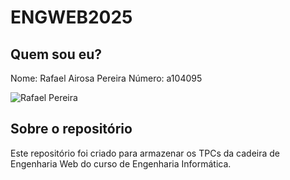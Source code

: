 # ENGWEB2025

## Quem sou eu?
Nome: Rafael Airosa Pereira
Número: a104095

![Rafael Pereira](rafael.jpg)  

## Sobre o repositório
Este repositório foi criado para armazenar os TPCs da cadeira de Engenharia Web do curso de Engenharia Informática.
